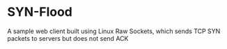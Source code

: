 # SYN-Flood
A sample web client built using Linux Raw Sockets, which sends TCP SYN packets to servers but does not send ACK
